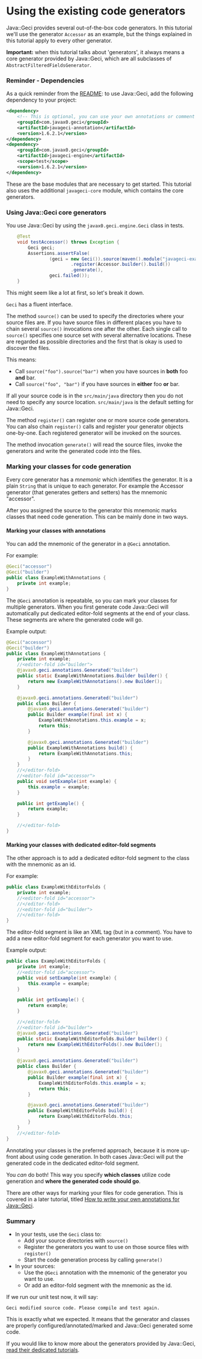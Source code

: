 # Using the existing code generators

Java::Geci provides several out-of-the-box code generators. In this
tutorial we'll use the generator `Accessor` as an example, but the
things explained in this tutorial apply to every other generator.

**Important:** when this tutorial talks about 'generators', it always means a core generator provided by Java::Geci, which are all subclasses of `AbstractFilteredFieldsGenerator`.

### Reminder - Dependencies

As a quick reminder from the [README](README.adoc):
to use Java::Geci, add the following dependency to your project:
 ```xml
 <dependency>
     <!-- This is optional, you can use your own annotations or comment config -->
     <groupId>com.javax0.geci</groupId>
     <artifactId>javageci-annotation</artifactId>
     <version>1.6.2.1</version>
 </dependency>
 <dependency>
     <groupId>com.javax0.geci</groupId>
     <artifactId>javageci-engine</artifactId>
     <scope>test</scope>
     <version>1.6.2.1</version>
 </dependency>
 ```
These are the base modules that are necessary to get started.
This tutorial also uses the additional `javageci-core` module, which contains the core generators.

### Using Java::Geci core generators

You use Java::Geci by using the `javax0.geci.engine.Geci` class in tests.

<!-- snip TestAccessor -->
```java
    @Test
    void testAccessor() throws Exception {
        Geci geci;
        Assertions.assertFalse(
                (geci = new Geci()).source(maven().module("javageci-examples").mainSource())
                        .register(Accessor.builder().build())
                        .generate(),
                geci.failed());
    }
```

This might seem like a lot at first, so let's break it down.

`Geci` has a fluent interface.

The method `source()` can be used to specify the directories where your source files are.
If you have source files in different places you have to chain several `source()` invocations one after the other.
Each single call to `source()` specifies one source set with several alternative locations.
These are regarded as possible directories and the first that is okay is used to discover the files.

This means:

* Call `source("foo").source("bar")` when you have sources in **both** foo **and** bar. 
* Call `source("foo", "bar")` if you have sources in **either** foo **or** bar.

If all your source code is in the `src/main/java` directory then you do not need to specify any source location.
`src/main/java` is the default setting for Java::Geci.

The method `register()` can register one or more source code generators.
You can also chain `register()` calls and register your generator objects one-by-one.
Each registered generator will be invoked on the sources.

The method invocation `generate()` will <!-- do the following -->
read the source files,
invoke the generators and
write the generated code into the files.

### Marking your classes for code generation

Every core generator has a *mnemonic* which identifies the generator.
It is a plain `String` that is unique to each generator.
For example the Accessor generator (that generates getters and setters) has the mnemonic "accessor".

After you assigned the source to the generator this mnemonic marks classes that need code generation.
This can be mainly done in two ways.

#### Marking your classes with annotations

You can add the mnemonic of the generator in a `@Geci` annotation.

For example:

```java
@Geci("accessor")
@Geci("builder")
public class ExampleWithAnnotations {
    private int example;
}
```

The `@Geci` annotation is repeatable, so you can mark your classes for multiple generators.
When you first generate code Java::Geci will automatically put dedicated editor-fold segments at the end of your class.
These segments are where the generated code will go.

Example output:

<!-- snip ExampleWithAnnotations -->
```java
@Geci("accessor")
@Geci("builder")
public class ExampleWithAnnotations {
    private int example;
    //<editor-fold id="builder">
    @javax0.geci.annotations.Generated("builder")
    public static ExampleWithAnnotations.Builder builder() {
        return new ExampleWithAnnotations().new Builder();
    }

    @javax0.geci.annotations.Generated("builder")
    public class Builder {
        @javax0.geci.annotations.Generated("builder")
        public Builder example(final int x) {
            ExampleWithAnnotations.this.example = x;
            return this;
        }

        @javax0.geci.annotations.Generated("builder")
        public ExampleWithAnnotations build() {
            return ExampleWithAnnotations.this;
        }
    }
    //</editor-fold>
    //<editor-fold id="accessor">
    public void setExample(int example) {
        this.example = example;
    }

    public int getExample() {
        return example;
    }

    //</editor-fold>
}
```

#### Marking your classes with dedicated editor-fold segments

The other approach is to add a dedicated editor-fold segment to the class with the mnemonic as an id.

For example:

```java
public class ExampleWithEditorFolds {
    private int example;
    //<editor-fold id="accessor">
    //</editor-fold>
    //<editor-fold id="builder">
    //</editor-fold>
}
```

The editor-fold segment is like an XML tag (but in a comment).
You have to add a new editor-fold segment for each generator you want to use.

Example output:

<!-- snip ExampleWithEditorFolds -->
```java
public class ExampleWithEditorFolds {
    private int example;
    //<editor-fold id="accessor">
    public void setExample(int example) {
        this.example = example;
    }

    public int getExample() {
        return example;
    }

    //</editor-fold>
    //<editor-fold id="builder">
    @javax0.geci.annotations.Generated("builder")
    public static ExampleWithEditorFolds.Builder builder() {
        return new ExampleWithEditorFolds().new Builder();
    }

    @javax0.geci.annotations.Generated("builder")
    public class Builder {
        @javax0.geci.annotations.Generated("builder")
        public Builder example(final int x) {
            ExampleWithEditorFolds.this.example = x;
            return this;
        }

        @javax0.geci.annotations.Generated("builder")
        public ExampleWithEditorFolds build() {
            return ExampleWithEditorFolds.this;
        }
    }
    //</editor-fold>
}
```

Annotating your classes is the preferred approach, because it is more up-front about using code generation.
In both cases Java::Geci will put the generated code in the dedicated editor-fold segment.

You _can_ do both!
This way you specify **which classes** utilize code generation and **where the generated code should go**.

There are other ways for marking your files for code generation.
This is covered in a later tutorial, titled [How to write your own annotations for Java::Geci](ANNOTATIONS.md).

### Summary

* In your tests, use the `Geci` class to:
    - Add your source directories with `source()`
    - Register the generators you want to use on those source files with `register()`
    - Start the code generation process by calling `generate()`
* In your sources:
    - Use the `@Geci` annotation with the mnemonic of the generator you want to use.
    - Or add an editor-fold segment with the mnemonic as the id.

If we run our unit test now, it will say:

    Geci modified source code. Please compile and test again.

This is exactly what we expected.
It means that the generator and classes are properly configured/annotated/marked and Java::Geci generated some code.

If you would like to know more about the generators provided by Java::Geci, [read their dedicated tutorials](GENERATORS.adoc).

